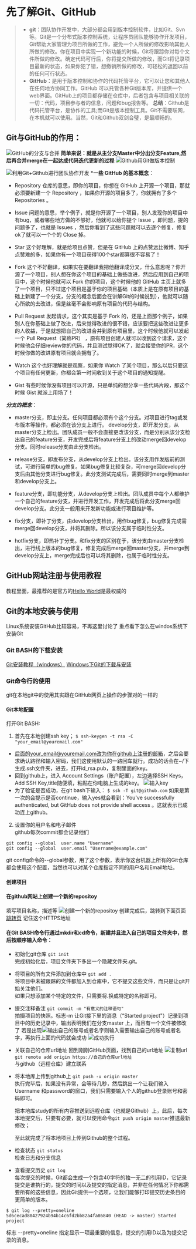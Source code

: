 # 先了解Git、GitHub
> - **git**：团队协作开发中，大部分都会用到版本控制软件，比如Git、Svn等。Git是一个分布式版本控制系统，让程序员团队能够协作开发项目，Git帮助大家管理为项目所做的工作，避免一个人所做的修改影响其他人所做的修改。你在项目中实现一个新功能的时候，Git将跟踪你对每个文件所做的修改。确定代码可行后，你将提交所做的修改，而Git将记录项目最新的状态，如果你犯了错，想撤销所做的修改，可轻松的返回以前的任何可行状态。
> - **GitHub**：是用于版本控制和协作的代码托管平台，它可以让您和其他人在任何地方协同工作。GitHub 可以托管各种Git版本库，并提供一个web界面。GitHub上的项目都存储在仓库中，后者包含与项目相关联的一切：代码，项目参与者的信息，问题和bug报告等。
> **总结**：Github是代码托管平台，是协作的工具;而Git是版本控制工具。Git不需要联网，在本机就可以使用。当然，Git和Github双剑合璧，是最顺畅的。
## Git与GitHub的作用：
![GitHub的分支与合并](https://guides.github.com/activities/hello-world/branching.png)
**简单来说：就是从主分支Master中分出分支Feature,然后再合并merge在一起达成代码迭代更新的过程**
![Github用Git做版本控制](https://pic4.zhimg.com/80/d88e52fc7942ef9a94cc8d957239fc9e_hd.jpg)

![利用Git+Github进行团队协作开发](http://static.open-open.com/lib/uploadImg/20161109/20161109103130_442.png)
***一些 GitHub 的基本概念**：
- Repository
仓库的意思，即你的项目，你想在 GitHub 上开源一个项目，那就必须要新建一个 Repository ，如果你开源的项目多了，你就拥有了多个 Repositories 。

- Issue
问题的意思，举个例子，就是你开源了一个项目，别人发现你的项目中有bug，或者哪些地方做的不够好，他就可以给你提个 Issue ，即问题，提的问题多了，也就是 Issues ，然后你看到了这些问题就可以去逐个修复，修复ok了就可以一个个的 Close 掉。

- Star
这个好理解，就是给项目点赞，但是在 GitHub 上的点赞远比微博、知乎点赞难的多，如果你有一个项目获得100个star都算很不容易了！

- Fork
这个不好翻译，如果实在要翻译我把他翻译成分叉，什么意思呢？你开源了一个项目，别人想在你这个项目的基础上做些改进，然后应用到自己的项目中，这个时候他就可以 Fork 你的项目，这个时候他的 GitHub 主页上就多了一个项目，只不过这个项目是基于你的项目基础（本质上是在原有项目的基础上新建了一个分支，分支的概念后面会在讲解Git的时候说到），他就可以随心所欲的去改进，但是丝毫不会影响原有项目的代码与结构。

- Pull Request
发起请求，这个其实是基于 Fork 的，还是上面那个例子，如果别人在你基础上做了改进，后来觉得改进的很不错，应该要把这些改进让更多的人收益，于是就想把自己的改进合并到原有项目里，这个时候他就可以发起一个 Pull Request（简称PR） ，原有项目创建人就可以收到这个请求，这个时候他会仔细review你的代码，并且测试觉得OK了，就会接受你的PR，这个时候你做的改进原有项目就会拥有了。

- Watch
这个也好理解就是观察，如果你 Watch 了某个项目，那么以后只要这个项目有任何更新，你都会第一时间收到关于这个项目的通知提醒。

- Gist
有些时候你没有项目可以开源，只是单纯的想分享一些代码片段，那这个时候 Gist 就派上用场了！  

***分支的概念***：
- master分支，即主分支。任何项目都必须有个这个分支。对项目进行tag或发布版本等操作，都必须在该分支上进行。
  develop分支，即开发分支，从master分支上检出。团队成员一般不会直接更改该分支，而是分别从该分支检出自己的feature分支，开发完成后将feature分支上的改动merge回develop分支。同时release分支由此分支检出。
 
-  release分支，即发布分支，从develop分支上检出。该分支用作发版前的测试，可进行简单的bug修复。如果bug修复比较复杂，可merge回develop分支后由其他分支进行bug修复。此分支测试完成后，需要同时merge到master和develop分支上。
 
 -  feature分支，即功能分支，从develop分支上检出。团队成员中每个人都维护一个自己的feature分支，并进行开发工作，开发完成后将此分支merge回develop分支。此分支一般用来开发新功能或进行项目维护等。
 
-   fix分支，即补丁分支，由develop分支检出，用作bug修复，bug修复完成需merge回develop分支，并将其删除。所以该分支属于临时性分支。
 
 - hotfix分支，即热补丁分支。和fix分支的区别在于，该分支由master分支检出，进行线上版本的bug修复，修复完成后merge回master分支，并merge到develop分支上，merge完成后也可以将其删除，也属于临时性分支。
 
 ## GitHub网站注册与使用教程
 教程里面，最推荐的是官方的[Hello World](https://guides.github.com/activities/hello-world/)是最权威的
 
 ## Git的本地安装与使用
 Linux系统安装GitHub比较容易，不再这里讨论了
 重点看下怎么在windos系统下安装Git
 ### Git BASH的下载安装
 [Git安装教程（windows）](https://www.cnblogs.com/wj-1314/p/7993819.html)
 [Windows下Git的下载与安装](http://baijiahao.baidu.com/s?id=1601036689157983619&wfr=spider&for=pc)
 ### Git命令行的使用
 git在本地git中的使用其实跟在GitHub网页上操作的步骤对的一样的  
 #### Git本地配置
 打开Git BASH:
1. 首先在本地创建ssh key；
`$ ssh-keygen -t rsa -C "your_email@youremail.com"`
- 后面的your_email@youremail.com改为你在github上注册的邮箱，之后会要求确认路径和输入密码，我们这使用默认的一路回车就行。成功的话会在~/下生成.ssh文件夹，进去，打开id_rsa.pub，复制里面的key。
- 回到github上，进入 Account Settings（账户配置），左边选择SSH Keys，Add SSH Key,title随便填，粘贴在你电脑上生成的key。
![输入key](https://www.runoob.com/wp-content/uploads/2014/05/github-account.jpg)
- 为了验证是否成功，在git bash下输入：
`$ ssh -T git@github.com`
如果是第一次的会提示是否continue，输入yes就会看到：You've successfully authenticated, but GitHub does not provide shell access 。这就表示已成功连上github。
2. 设置你的用户名和电子邮件  
github每次commit都会记录他们
```
git config --global  user.name "Username"
git config --global  user.email "Username@example.com"
```
git config命令的--global参数，用了这个参数，表示你这台机器上所有的Git仓库都会使用这个配置，当然也可以对某个仓库指定不同的用户名和Email地址。

#### 创建项目

#### 在github网站上创建一个新的repositoy
填写项目名称，描述等
![创建一个新的repositoy](https://img2018.cnblogs.com/blog/1226410/201811/1226410-20181105112500442-122748843.png)
创建完成后，跳转到下面页面
[跳转页](https://img2018.cnblogs.com/blog/1226410/201811/1226410-20181105112652691-726837378.png)
记住这个HTTPS地址
#### 在Git BASH命令行通过mkdir和cd命令，新建并且进入自己的项目文件夹中，然后按顺序输入命令：
- 初始化git仓库  `git init`  
完成初始化后，项目文件夹下多出一个隐藏文件夹.git。

- 将项目的所有文件添加到仓库中 `git add .`    
将项目中未被跟踪的文件都加入到仓库中，它不提交这些文件，而只是让git开始关注他们。  
如果只想添加某个特定的文件，只需要将.换成特定的名称即可。 
- 提交注释备注
`git commit -m "有意义的注释语句"`  
拍摄项目的快照。标志-m 让Git接下里的消息（“Started project"）记录到项目中的历史记录中，输出表明我们在分支master 上，而且有一个文件被修改了
若是出现![输出自己的账号或者名字](https://img2018.cnblogs.com/blog/1226410/201811/1226410-20181105114920269-723803076.png)则输入需要输出自己的账号或者名字，再执行上面的代码就会成功
![成功执行](https://img2018.cnblogs.com/blog/1226410/201811/1226410-20181105115400820-537476017.png)
- 关联自己的仓库url地址
回到刚刚GitHub页面，找到自己的url地址
![复制url](https://img2018.cnblogs.com/blog/1226410/201811/1226410-20181105112724399-2076884498.png)    
`git remote add origin https://自己的仓库url地址`     
与github（远程仓库）建立联系
- 将本地库上传到github上
`git push -u origin master`   
  执行完毕后，如果没有异常，会等待几秒，然后跳出一个让我们输入Username 和password的窗口，我们只需要输入个人的github登录账号和密码即可。  
  
  把本地库study的所有内容推送到远程仓库（也就是Github）上，此后，每次本地提交后，只要有必要，就可以使用命令`git push origin master`推送最新修改；    
  
  至此就完成了将本地项目上传到Github的整个过程。
- 检查状态 `git status`  
检查日志和分支信息  
- 查看提交历史 `git log`  
每次提交的时候，Git都会生成一个包含40字符的独一无二的引用ID，它记录提交是谁执行的，提交的时间以及提交的指定消息，并非在任何情况下你都需要所有的这些信息，因此Git提供一个选项，让我们能够打印提交历史条目的更简单的版本。
```
$ git log --pretty=oneline
5d6cecad80427924b94b14c6fd2bb82a4fa86840 (HEAD -> master) Started project
```   
标志 --pretty=oneline   指定显示一项最重要的信息，提交的引用ID以及为提交记录的消息。
